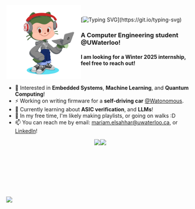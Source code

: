 
 <img  alt="Octocat logo" src="/octocat.png" width ="200" align="left"> 
 <br>
 
 [![Typing SVG](https://readme-typing-svg.demolab.com?font=Fira+Code&pause=2000&color=07AF00&multiline=false&random=false&width=450&height=40&lines=I'm+Mariam+ElSahhar!)](https://git.io/typing-svg)
### A Computer Engineering student @UWaterloo!
#### I am looking for a Winter 2025 internship, feel free to reach out!
<br>

- 🔭 Interested in __Embedded Systems__, __Machine Learning__, and __Quantum Computing__!
- ⚡ Working on writing firmware for a __self-driving car__ [@Watonomous](https://github.com/WATonomous).
- 🌱 Currently learning about __ASIC verification__, and __LLMs__!
- 👯 In my free time, I'm likely making playlists, or going on walks :D
- 📫 You can reach me by email: mariam.elsahhar@uwaterloo.ca, or [LinkedIn](https://www.linkedin.com/in/mariamelsahhar/)!
 
 <div style="display: flex; justify-content: center;">
      <img height="137px" src="https://github-readme-stats.vercel.app/api/top-langs/?username=mariamelsahharr&layout=compact&theme=transparent">
      <img height="137px" src="https://github-readme-stats.vercel.app/api?username=mariamelsahharr&layout=compact&show_icons=true&theme=transparent">
</div>
<br>
<a href ="https://spotify-github-profile.vercel.app/api/view?uid=2ikv58itqpl1jp26d3r7l3nib&redirect=true">
  <img src="https://spotify-github-profile.vercel.app/api/view?uid=2ikv58itqpl1jp26d3r7l3nib&cover_image=true&theme=natemoo-re&show_offline=true&background_color=121212&interchange=false&bar_color_cover=false&bar_color=53b14f">
 </a>


